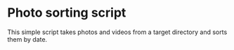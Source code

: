 # Photo sorting script
This simple script takes photos and videos from a target directory and sorts them by date.

